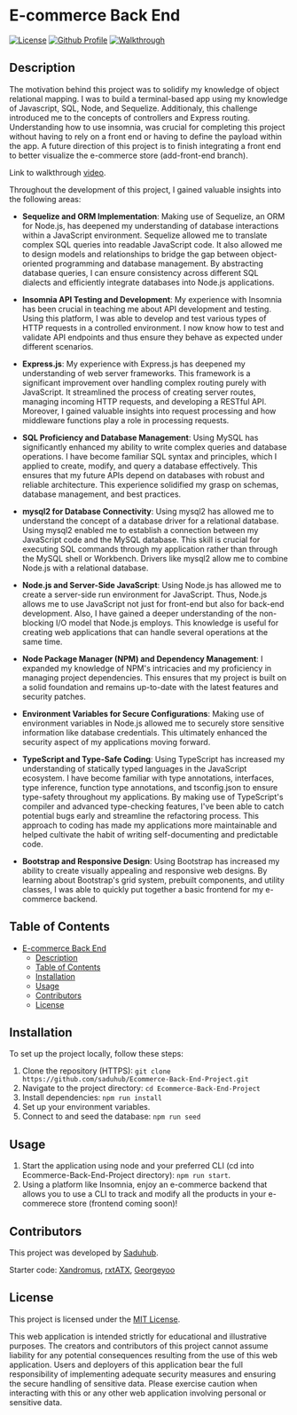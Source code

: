 # E-commerce Back End
[![License](https://img.shields.io/badge/License-MIT-green.svg)](https://opensource.org/license/mit/)
[![Github Profile](https://img.shields.io/badge/GitHub-Saduhub-blue?logo=github)](https://github.com/saduhub)
[![Walkthrough](https://img.shields.io/badge/Drive-Walkthrough-orange?logo=googledrive)](https://drive.google.com/file/d/1vt_b1JcoOq6Hrtaqzb1qfTn4-F5dchvi/view)

## Description

The motivation behind this project was to solidify my knowledge of object relational mapping. I was to build a terminal-based app using my knowledge of Javascript, SQL, Node, and Sequelize. Additionaly, this challenge introduced me to the concepts of controllers and Express routing. Understanding how to use insomnia, was crucial for completing this project without having to rely on a front end or having to define the payload within the app. A future direction of this project is to finish integrating a front end to better visualize the e-commerce store (add-front-end branch).

Link to walkthrough [video](https://drive.google.com/file/d/1vt_b1JcoOq6Hrtaqzb1qfTn4-F5dchvi/view).


Throughout the development of this project, I gained valuable insights into the following areas:
  
- **Sequelize and ORM Implementation**: Making use of Sequelize, an ORM for Node.js, has deepened my understanding of database interactions within a JavaScript environment. Sequelize allowed me to translate complex SQL queries into readable JavaScript code. It also allowed me to design models and relationships to bridge the gap between object-oriented programming and database management. By abstracting database queries, I can ensure consistency across different SQL dialects and efficiently integrate databases into Node.js applications.

- **Insomnia API Testing and Development**: My experience with Insomnia has been crucial in teaching me about API development and testing. Using this platform, I was able to develop and test various types of HTTP requests in a controlled environment. I now know how to test and validate API endpoints and thus ensure they behave as expected under different scenarios. 
  
- **Express.js**: My experience with Express.js has deepened my understanding of web server frameworks. This framework is a significant improvement over handling complex routing purely with JavaScript. It streamlined the process of creating server routes, managing incoming HTTP requests, and developing a RESTful API. Moreover, I gained valuable insights into request processing and how middleware functions play a role in processing requests.

- **SQL Proficiency and Database Management**: Using MySQL has significantly enhanced my ability to write complex queries and database operations. I have become familiar SQL syntax and principles, which I applied to create, modify, and query a database effectively. This ensures that my future APIs depend on databases with robust and reliable architecture. This experience solidified my grasp on schemas, database management, and best practices.
  
- **mysql2 for Database Connectivity**: Using mysql2 has allowed me to understand the concept of a database driver for a relational database. Using mysql2 enabled me to establish a connection between my JavaScript code and the MySQL database. This skill is crucial for executing SQL commands through my application rather than through the MySQL shell or Workbench. Drivers like mysql2 allow me to combine Node.js with a relational database.
  
- **Node.js and Server-Side JavaScript**: Using Node.js has allowed me to create a server-side run environment for JavaScript. Thus, Node.js allows me to use JavaScript not just for front-end but also for back-end development. Also, I have gained a deeper understanding of the non-blocking I/O model that Node.js employs. This knowledge is useful for creating web applications that can handle several operations at the same time.
  
- **Node Package Manager (NPM) and Dependency Management**: I expanded my knowledge of NPM's intricacies and my proficiency in managing project dependencies. This ensures that my project is built on a solid foundation and remains up-to-date with the latest features and security patches.

- **Environment Variables for Secure Configurations**: Making use of environment variables in Node.js allowed me to securely store sensitive information like database credentials. This ultimately enhanced the security aspect of my applications moving forward.
  
- **TypeScript and Type-Safe Coding**: Using TypeScript has increased my understanding of statically typed languages in the JavaScript ecosystem. I have become familiar with type annotations, interfaces, type inference, function type annotations, and tsconfig.json to ensure type-safety throughout my applications. By making use of TypeScript's compiler and advanced type-checking features, I've been able to catch potential bugs early and streamline the refactoring process. This approach to coding has made my applications more maintainable and helped cultivate the habit of writing self-documenting and predictable code.
  
- **Bootstrap and Responsive Design**: Using Bootstrap has increased my ability to create visually appealing and responsive web designs. By learning about Bootstrap's grid system, prebuilt components, and utility classes, I was able to quickly put together a basic frontend for my e-commerce backend. 


## Table of Contents

- [E-commerce Back End](#e-commerce-back-end)
  - [Description](#description)
  - [Table of Contents](#table-of-contents)
  - [Installation](#installation)
  - [Usage](#usage)
  - [Contributors](#contributors)
  - [License](#license)

## Installation

To set up the project locally, follow these steps:

1. Clone the repository (HTTPS): `git clone https://github.com/saduhub/Ecommerce-Back-End-Project.git`
2. Navigate to the project directory: `cd Ecommerce-Back-End-Project`
3. Install dependencies: `npm run install`
4. Set up your environment variables.
5. Connect to and seed the database: `npm run seed`

## Usage

1. Start the application using node and your preferred CLI (cd into Ecommerce-Back-End-Project directory): `npm run start`.
2. Using a platform like Insomnia, enjoy an e-commerce backend that allows you to use a CLI to track and modify all the products in your e-commerece store (frontend coming soon)! 

## Contributors

This project was developed by [Saduhub](https://github.com/saduhub).

Starter code: [Xandromus](https://github.com/Xandromus), [rxtATX](https://github.com/rxtATX), [Georgeyoo](https://github.com/Georgeyoo)

## License

This project is licensed under the [MIT License](https://opensource.org/license/mit/).

This web application is intended strictly for educational and illustrative purposes. The creators and contributors of this project cannot assume liability for any potential consequences resulting from the use of this web application.
Users and deployers of this application bear the full responsibility of implementing adequate security measures and ensuring the secure handling of sensitive data. Please exercise caution when interacting with this or any other web application involving personal or sensitive data.
